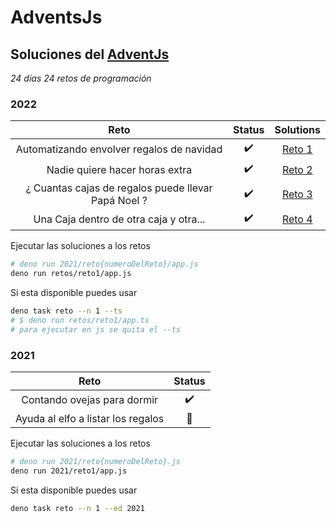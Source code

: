 # AdventsJs

## Soluciones del [AdventJs](https://adventjs.dev/)

_24 días_ _24 retos de programación_

### 2022

|                   Reto                               |          Status    |   Solutions                                                                    |
| :---------------------------------------:            | :----------------: | :----------------:                                                             |
| Automatizando envolver regalos de navidad            | :heavy_check_mark: | [Reto 1](https://github.com/Atticus64/adventjs/blob/main/retos/reto1/app.js)   |
|      Nadie quiere hacer horas extra                  | :heavy_check_mark: | [Reto 2](https://github.com/Atticus64/adventjs/blob/main/retos/reto2/app.js)   |
| ¿ Cuantas cajas de regalos puede llevar Papá Noel ?  | :heavy_check_mark: | [Reto 3](https://github.com/Atticus64/adventjs/blob/main/retos/reto3/app.js)   |
| Una Caja dentro de otra caja y otra...               | :heavy_check_mark: | [Reto 4](https://github.com/Atticus64/adventjs/blob/main/retos/reto3/app.js) |

Ejecutar las soluciones a los retos

```bash
# deno run 2021/reto{numeroDelReto}/app.js
deno run retos/reto1/app.js
```

Si esta disponible puedes usar

```bash
deno task reto --n 1 --ts
# $ deno run retos/reto1/app.ts
# para ejecutar en js se quita el --ts
```

### 2021

|                Reto                |       Status       |
| :--------------------------------: | :----------------: |
|    Contando ovejas para dormir     | :heavy_check_mark: |
| Ayuda al elfo a listar los regalos |     :pushpin:      |

Ejecutar las soluciones a los retos

```bash
# deno run 2021/reto{numeroDelReto}.js
deno run 2021/reto1/app.js
```

Si esta disponible puedes usar

```bash
deno task reto --n 1 --ed 2021
```
